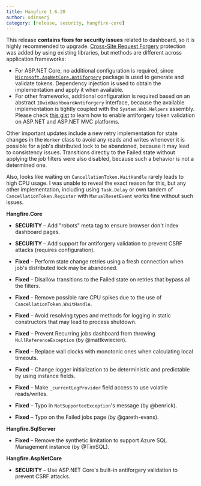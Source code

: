 ```yaml
---
title: Hangfire 1.6.20
author: odinserj
category: [release, security, hangfire-core]
---
```


This release **contains fixes for security issues** related to dashboard, so it is highly recommended to upgrade. [Cross-Site Request Forgery](https://www.owasp.org/index.php/Cross-Site_Request_Forgery_(CSRF)_Prevention_Cheat_Sheet) protection was added by using existing libraries, but methods are different across application frameworks:

* For ASP.NET Core, no additional configuration is required, since [`Microsoft.AspNetCore.Antiforgery`](https://www.nuget.org/packages/Microsoft.AspNetCore.Antiforgery/) package is used to generate and validate tokens. Dependency injection is used to obtain the implementation and apply it when available.
* For other frameworks, additional configuration is required based on an abstract `IOwinDashboardAntiforgery` interface, because the available implementation is tightly coupled with the `System.Web.Helpers` assembly. Please check [this gist](https://gist.github.com/odinserj/4d3e3c5fbcc6c3dc83488a5738591ad1) to learn how to enable antiforgery token validation on ASP.NET and ASP.NET MVC platforms.

Other important updates include a new retry implementation for state changes in the `Worker` class to avoid any reads and writes whenever it is possible for a job's distributed lock to be abandoned, because it may lead to consistency issues.  Transitions directly to the Failed state without applying the job filters were also disabled, because such a behavior is not a determined one.

Also, looks like waiting on `CancellationToken.WaitHandle` rarely leads to high CPU usage. I was unable to reveal the exact reason for this, but any other implementation, including using `Task.Delay` or own tandem of `CancellationToken.Register` with `ManualResetEvent` works fine without such issues.

**Hangfire.Core**

* **SECURITY** – Add "robots" meta tag to ensure browser don't index dashboard pages.
* **SECURITY** – Add support for antiforgery validation to prevent CSRF attacks (requires configuration).

* **Fixed** – Perform state change retries using a fresh connection when job's distributed lock may be abandoned.
* **Fixed** – Disallow transitions to the Failed state on retries that bypass all the filters.
* **Fixed** – Remove possible rare CPU spikes due to the use of `CancellationToken.WaitHandle`.
* **Fixed** – Avoid resolving types and methods for logging in static constructors that may lead to process shutdown.
* **Fixed** – Prevent Recurring jobs dashboard from throwing `NullReferenceException` (by @mattkwiecien).
* **Fixed** – Replace wall clocks with monotonic ones when calculating local timeouts.
* **Fixed** – Change logger initialization to be deterministic and predictable by using instance fields.
* **Fixed** – Make `_currentLogProvider` field access to use volatile reads/writes.
* **Fixed** – Typo in `NotSupportedException`'s message (by @benrick).
* **Fixed** – Typo on the Failed jobs page (by @gareth-evans).

**Hangfire.SqlServer**

* **Fixed** – Remove the synthetic limitation to support Azure SQL Management instance (by @TimSQL).

**Hangfire.AspNetCore**

* **SECURITY** – Use ASP.NET Core's built-in antiforgery validation to prevent CSRF attacks.
